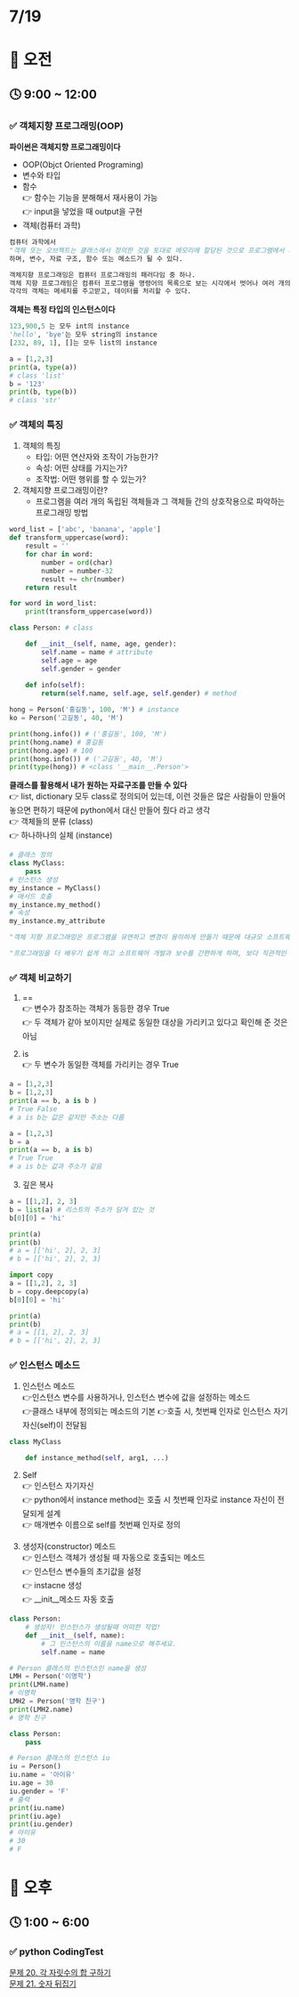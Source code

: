 # 7/19

# 🌇 오전

## 🕓 9:00 ~ 12:00

### ✅ 객체지향 프로그래밍(OOP)

**파이썬은 객체지향 프로그래밍이다**   
- OOP(Objct Oriented Programing)   
- 변수와 타입
- 함수   
👉 함수는 기능을 분해해서 재사용이 가능   
👉 input을 넣었을 때 output을 구현   
- 객체(컴퓨터 과학)
```python
컴퓨터 과학에서 
"객체 또는 오브젝트는 클래스에서 정의한 것을 토대로 메모리에 할당된 것으로 프로그램에서 사용되는 데이터 또는 식별자에 의해 참조되는 공간을 의미"
하며, 변수, 자료 구조, 함수 또는 메소드가 될 수 있다.
```

```python
객체지향 프로그래밍은 컴퓨터 프로그래밍의 패러다임 중 하나.
객체 지향 프로그래밍은 컴퓨터 프로그램을 명령어의 목록으로 보는 시각에서 벗어나 여러 개의 독립된 단위, 즉 "객체"들의 모임으로 파악하고자 하는 것이다. 
각각의 객체는 메세지를 주고받고, 데이터를 처리할 수 있다.
```

**객체는 특정 타입의 인스턴스이다**
```py
123,900,5 는 모두 int의 instance   
'hello', 'bye'는 모두 string의 instance   
[232, 89, 1], []는 모두 list의 instance
```
```py
a = [1,2,3]
print(a, type(a))
# class 'list'
b = '123'
print(b, type(b))
# class 'str'
```

### ✅ 객체의 특징
1. 객체의 특징   
    - 타입: 어떤 연산자와 조작이 가능한가?   
    - 속성: 어떤 상태를 가지는가?   
    - 조작법: 어떤 행위를 할 수 있는가?   
2. 객체지향 프로그래밍이란?   
    - 프로그램을 여러 개의 독립된 객체들과 그 객체들 간의 상호작용으로 파악하는 프로그래밍 방법
```py
word_list = ['abc', 'banana', 'apple']
def transform_uppercase(word):
    result = ''
    for char in word:
        number = ord(char)
        number = number-32
        result += chr(number)
    return result

for word in word_list:
    print(transform_uppercase(word))
```
```py
class Person: # class

    def __init__(self, name, age, gender): 
        self.name = name # attribute
        self.age = age
        self.gender = gender
    
    def info(self):
        return(self.name, self.age, self.gender) # method

hong = Person('홍길동', 100, 'M') # instance
ko = Person('고길동', 40, 'M')

print(hong.info()) # ('홍길동', 100, 'M')
print(hong.name) # 홍길동
print(hong.age) # 100
print(hong.info()) # ('고길동', 40, 'M')
print(type(hong)) # <class '__main__.Person'>
```
**클래스를 활용해서 내가 원하는 자료구조를 만들 수 있다**   
👉 list, dictionary 모두 class로 정의되어 있는데, 이런 것들은 많은 사람들이 만들어 놓으면 편하기 때문에 python에서 대신 만들어 줬다 라고 생각   
👉 객체들의 분류 (class)   
👉 하나하나의 실체 (instance)   

```py
# 클래스 정의
class MyClass:
    pass
# 인스턴스 생성
my_instance = MyClass()
# 매서드 호출
my_instance.my_method()
# 속성
my_instance.my_attribute
```

```py
"객체 지향 프로그래밍은 프로그램을 유연하고 변경이 용이하게 만들기 때문에 대규모 소프트웨어 개발에 많이 사용된다"
```

```py
"프로그래밍을 더 배우기 쉽게 하고 소프트웨어 개발과 보수를 간편하게 하며, 보다 직관적인 코드 분석을 가능하게 한다"
```


### ✅ 객체 비교하기

1. ==   
👉 변수가 참조하는 객체가 동등한 경우 True   
👉 두 객체가 같아 보이지만 실제로 동일한 대상을 가리키고 있다고 확인해 준 것은 아님   

2.  is   
👉 두 변수가 동일한 객체를 가리키는 경우 True   
```py
a = [1,2,3] 
b = [1,2,3]
print(a == b, a is b )
# True False
# a is b는 값은 같지만 주소는 다름

a = [1,2,3]
b = a 
print(a == b, a is b)
# True True
# a is b는 값과 주소가 같음
```

3. 깊은 복사   
```py
a = [[1,2], 2, 3]
b = list(a) # 리스트의 주소가 담겨 있는 것
b[0][0] = 'hi'

print(a)
print(b)
# a = [['hi', 2], 2, 3]
# b = [['hi', 2], 2, 3]

import copy
a = [[1,2], 2, 3]
b = copy.deepcopy(a)
b[0][0] = 'hi'

print(a)
print(b)
# a = [[1, 2], 2, 3]
# b = [['hi', 2], 2, 3]
```

### ✅ 인스턴스 메소드

1. 인스턴스 메소드   
👉인스턴스 변수를 사용하거나, 인스턴스 변수에 값을 설정하는 메소드   
👉클래스 내부에 정의되는 메소드의 기본
👉호출 시, 첫번째 인자로 인스턴스 자기자신(self)이 전달됨
```py
class MyClass

    def instance_method(self, arg1, ...)
```

2. Self   
👉 인스턴스 자기자신   
👉 python에서 instance method는 호출 시 첫번째 인자로 instance 자신이 전달되게 설계   
👉 매개변수 이름으로 self를 첫번째 인자로 정의   

3. 생성자(constructor) 메소드   
👉 인스턴스 객체가 생성될 때 자동으로 호출되는 메소드     
👉 인스턴스 변수들의 초기값을 설정   
👉 instacne 생성   
👉 __init__메소드 자동 호출   

```py
class Person:
    # 생성자! 인스턴스가 생성될때 어떠한 작업!
    def __init__(self, name):
        # 그 인스턴스의 이름을 name으로 해주세요.
        self.name = name

# Person 클래스의 인스턴스인 name을 생성
LMH = Person('이명학')
print(LMH.name)
# 이명학
LMH2 = Person('명학 친구')
print(LMH2.name)
# 명학 친구
```

```py
class Person:
    pass

# Person 클래스의 인스턴스 iu
iu = Person()
iu.name = '아이유'
iu.age = 30
iu.gender = 'F'
# 출력
print(iu.name)
print(iu.age)
print(iu.gender)
# 아이유
# 30
# F
```

# 🌆 오후

## 🕓 1:00 ~ 6:00

### ✅ python CodingTest

[문제 20. 각 자릿수의 합 구하기](Code20.py)   
[문제 21. 숫자 뒤집기](Code21.py)   
 
